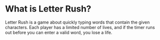 # What is Letter Rush?

Letter Rush is a game about quickly typing words that contain
the given characters. Each player has a limited number of lives,
and if the timer runs out before you can enter a valid word,
you lose a life.